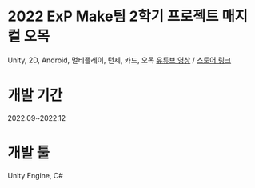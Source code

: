 # 2022 ExP Make팀 2학기 프로젝트 **매지컬 오목** 
Unity, 2D, Android, 멀티플레이, 턴제, 카드, 오목 [유튜브 영상](https://youtu.be/tbGnyxyPQ7c) / [스토어 링크](https://play.google.com/store/apps/details?id=com.ExPStudio.magical&hl=ko&gl=US)
# 개발 기간 
2022.09~2022.12  
# 개발 툴
Unity Engine, C#
